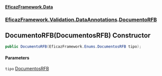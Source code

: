 #### [EficazFramework.Data](EficazFrameworkData.md 'EficazFramework Data')
### [EficazFramework.Validation.DataAnnotations](EficazFrameworkData.md#EficazFramework.Validation.DataAnnotations 'EficazFramework.Validation.DataAnnotations').[DocumentoRFB](EficazFramework.Validation.DataAnnotations/DocumentoRFB.md 'EficazFramework.Validation.DataAnnotations.DocumentoRFB')

## DocumentoRFB(DocumentosRFB) Constructor

```csharp
public DocumentoRFB(EficazFramework.Enums.DocumentosRFB tipo);
```
#### Parameters

<a name='EficazFramework.Validation.DataAnnotations.DocumentoRFB.DocumentoRFB(EficazFramework.Enums.DocumentosRFB).tipo'></a>

`tipo` [DocumentosRFB](EficazFramework.Enums/DocumentosRFB.md 'EficazFramework.Enums.DocumentosRFB')